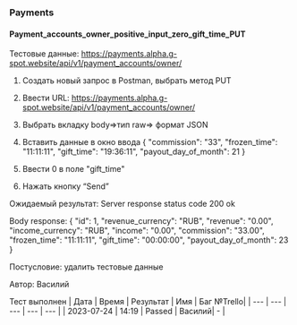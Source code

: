 ### Payments
#### Payment_accounts_owner_positive_input_zero_gift_time_PUT

Тестовые данные: https://payments.alpha.g-spot.website/api/v1/payment_accounts/owner/


1. Создать новый запрос в Postman, выбрать метод PUT

2. Ввести URL: https://payments.alpha.g-spot.website/api/v1/payment_accounts/owner/

3. Выбрать вкладку body=>тип raw=> формат JSON

4. Вставить данные в окно ввода
{
  "commission": "33",
  "frozen_time": "11:11:11",
  "gift_time": "19:36:11",
  "payout_day_of_month": 21
}

5. Ввести 0 в поле "gift_time"

6. Нажать кнопку “Send”

Ожидаемый результат: Server response status code 200 ok

Body response:
{
    "id": 1,
    "revenue_currency": "RUB",
    "revenue": "0.00",
    "income_currency": "RUB",
    "income": "0.00",
    "commission": "33.00",
    "frozen_time": "11:11:11",
    "gift_time": "00:00:00",
    "payout_day_of_month": 23
}

Постусловие: удалить тестовые данные

Автор: Василий

Тест выполнен
|     Дата    | Время | Результат |   Имя  | Баг №Trello|
|     ---     |  ---  |    ---    |   ---  |    ---     |
|  2023-07-24 | 14:19 |   Passed  | Василий|     -      | 